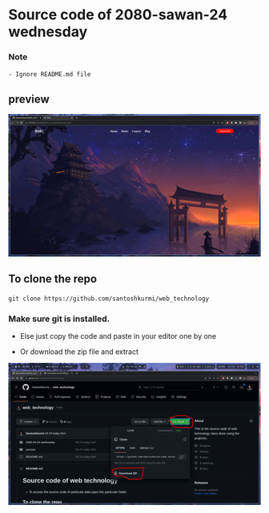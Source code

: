 
# Source code of 2080-sawan-24 wednesday

### Note
    - Ignore README.md file

## preview
![image](../preview/1.png)


## To clone the repo

```
git clone https://github.com/santoshkurmi/web_technology
```

### Make sure git is installed.

- Else just copy the code and paste in your editor one by one

- Or download the zip file and extract 

![image](../preview/download.png)
